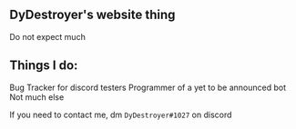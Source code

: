 ## DyDestroyer's website thing

Do not expect much

## Things I do:
Bug Tracker for discord testers
Programmer of a yet to be announced bot
Not much else

If you need to contact me, dm ``DyDestroyer#1027`` on discord
